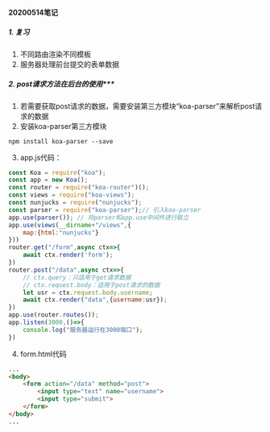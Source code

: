 #### 20200514笔记
##### 1. 复习
1. 不同路由渲染不同模板
2. 服务器处理前台提交的表单数据

##### 2. post请求方法在后台的使用***
1. 若需要获取post请求的数据，需要安装第三方模块“koa-parser”来解析post请求的数据
2. 安装koa-parser第三方模块
```node
npm install koa-parser --save
```
3. app.js代码：
```javascript
const Koa = require("koa");
const app = new Koa();
const router = require("koa-router")();
const views = require("koa-views");
const nunjucks = require("nunjucks");
const parser = require("koa-parser");// 引入koa-parser
app.use(parser()); // 将parser和app.use中间件进行联立
app.use(views(__dirname+"/views",{
    map:{html:"nunjucks"}
}))
router.get("/form",async ctx=>{
    await ctx.render('form');
})
router.post("/data",async ctx=>{
    // ctx.query：只适用于get请求数据
    // ctx.request.body：适用于post请求的数据
    let usr = ctx.request.body.username;
    await ctx.render("data",{username:usr});
})
app.use(router.routes());
app.listen(3000,()=>{
    console.log("服务器运行在3000端口");
})
```
4. form.html代码
```html
...
<body>
    <form action="/data" method="post">
        <input type="text" name="username">
        <input type="submit">
    </form>
</body>
...
```